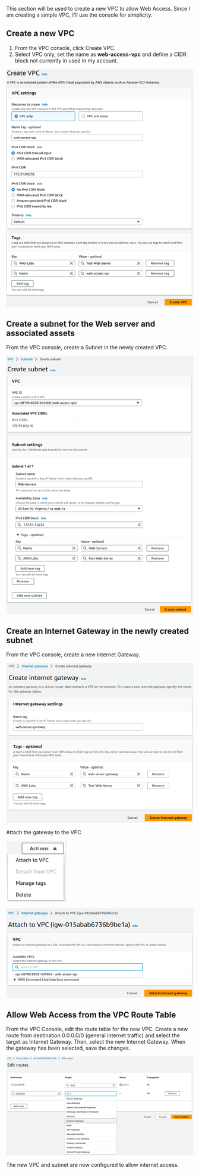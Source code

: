 This section will be used to create a new VPC to allow Web Access. Since I am creating a simple VPC, I'll use the console for simplicity.

## Create a new VPC

1. From the VPC console, click Create VPC.
2. Select VPC only, set the name as **web-access-vpc** and define a CIDR block not currently in used in my account.

![create-vpc](images/vpc-web-access.png)

## Create a subnet for the Web server and associated assets

From the VPC console, create a Subnet in the newly created VPC.

![create-subnet](images/vpc-web-server-subnet.png)

## Create an Internet Gateway in the newly created subnet

From the VPC console, create a new Internet Gateway.

![create-internet-gateway](images/vpc-internet-gateway.png)

Attach the gateway to the VPC

![attach-gateway-1](images/vpc-attach-gateway-1.png)

![attach-gateway-2](images/vpc-attach-gateway-2.png)

## Allow Web Access from the VPC Route Table

From the VPC Console, edit the route table for the new VPC. Create a new route from destination 0.0.0.0/0 (general internet traffic) and select the target as Internet Gateway. Then, select the new Internet Gateway. When the gateway has been selected, save the changes.

![add-gateway-to-route-table](images/vpc-route-table-gateway.png)

The new VPC and subnet are now configured to allow internet access.
